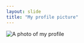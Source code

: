 ```yaml
---
layout: slide
title: "My profile picture"
---
```


![A photo of my profile](https://avatars0.githubusercontent.com/u/60235406?s=400&u=41c9cbb7e2e4c33ac37e4cc24f760ecf805fe11d&v=4)

